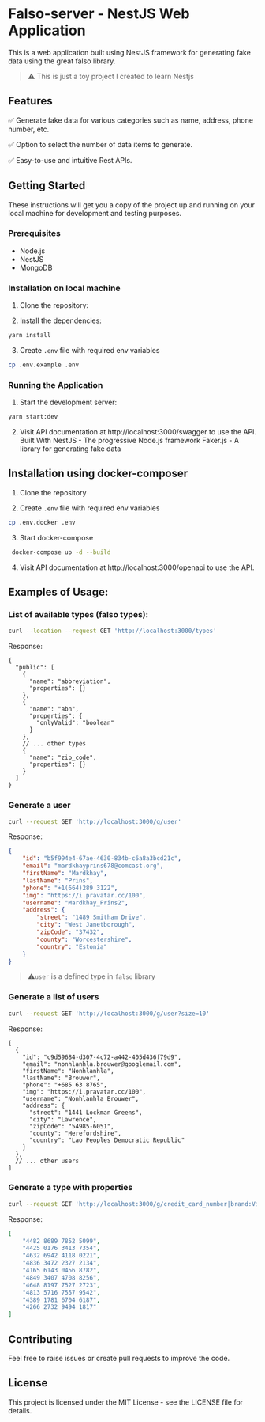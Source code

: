# Falso-server - NestJS Web Application
This is a web application built using NestJS framework for generating fake data using the great falso library.

> ⚠️ This is just a toy project I created to learn Nestjs

## Features
 ✅&nbsp;Generate fake data for various categories such as name, address, phone number, etc.

 ✅&nbsp;Option to select the number of data items to generate.

 ✅&nbsp;Easy-to-use and intuitive Rest APIs.

## Getting Started
These instructions will get you a copy of the project up and running on your local machine for development and testing purposes.

### Prerequisites
- Node.js
- NestJS
- MongoDB

### Installation on local machine

1. Clone the repository:

2. Install the dependencies:

```bash
yarn install
```

3. Create `.env` file with required env variables

```bash
cp .env.example .env
```

### Running the Application
1. Start the development server:
```bash
yarn start:dev 
```
2. Visit API documentation at http://localhost:3000/swagger to use the API.
Built With
NestJS - The progressive Node.js framework
Faker.js - A library for generating fake data

## Installation using docker-composer
1. Clone the repository

2. Create `.env` file with required env variables
```bash
cp .env.docker .env
```

3. Start docker-compose
```bash
 docker-compose up -d --build
```

4. Visit API documentation at http://localhost:3000/openapi to use the API.


## Examples of Usage:
### List of available types (falso types):
```bash
curl --location --request GET 'http://localhost:3000/types' 
```
Response: 
```json5
{
  "public": [
    {
      "name": "abbreviation",
      "properties": {}
    },
    {
      "name": "abn",
      "properties": {
        "onlyValid": "boolean"
      }
    },
    // ... other types
    {
      "name": "zip_code",
      "properties": {}
    }
  ]
}
```
### Generate a user
```bash
curl --request GET 'http://localhost:3000/g/user'
```
Response: 
```json
{
    "id": "b5f994e4-67ae-4630-834b-c6a8a3bcd21c",
    "email": "mardkhayprins678@comcast.org",
    "firstName": "Mardkhay",
    "lastName": "Prins",
    "phone": "+1(664)289 3122",
    "img": "https://i.pravatar.cc/100",
    "username": "Mardkhay_Prins2",
    "address": {
        "street": "1489 Smitham Drive",
        "city": "West Janetborough",
        "zipCode": "37432",
        "county": "Worcestershire",
        "country": "Estonia"
    }
}
```
> ⚠️`user` is a defined type in `falso` library

### Generate a list of users
```bash
curl --request GET 'http://localhost:3000/g/user?size=10'
```
Response:
```json5
[
  {
    "id": "c9d59684-d307-4c72-a442-405d436f79d9",
    "email": "nonhlanhla.brouwer@googlemail.com",
    "firstName": "Nonhlanhla",
    "lastName": "Brouwer",
    "phone": "+685 63 8765",
    "img": "https://i.pravatar.cc/100",
    "username": "Nonhlanhla_Brouwer",
    "address": {
      "street": "1441 Lockman Greens",
      "city": "Lawrence",
      "zipCode": "54985-6051",
      "county": "Herefordshire",
      "country": "Lao Peoples Democratic Republic"
    }
  },
  // ... other users
]
```

### Generate a type with properties
```bash
curl --request GET 'http://localhost:3000/g/credit_card_number|brand:Visa?size=10'
```
Response:
```json
[
    "4482 8689 7852 5099",
    "4425 0176 3413 7354",
    "4632 6942 4118 0221",
    "4836 3472 2327 2134",
    "4165 6143 0456 8782",
    "4849 3407 4708 8256",
    "4648 8197 7527 2723",
    "4813 5716 7557 9542",
    "4389 1781 6704 6187",
    "4266 2732 9494 1817"
]
```


## Contributing
Feel free to raise issues or create pull requests to improve the code.

## License
This project is licensed under the MIT License - see the LICENSE file for details.
